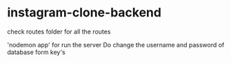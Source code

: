 ﻿# instagram-clone-backend
check routes folder for all the routes

'nodemon app' for run the server
Do change the username and password of database form key's
